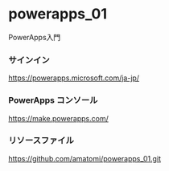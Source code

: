 # powerapps_01
PowerApps入門

### サインイン
https://powerapps.microsoft.com/ja-jp/

### PowerApps コンソール
https://make.powerapps.com/

### リソースファイル
https://github.com/amatomi/powerapps_01.git

